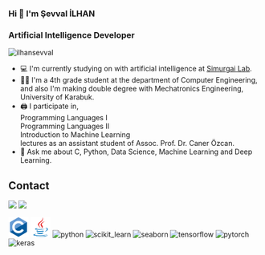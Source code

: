 ### Hi 👋 I'm Şevval İLHAN
### Artificial Intelligence Developer

<p align="left"> <img src="https://komarev.com/ghpvc/?username=ilhansevval" alt="ilhansevval" /> </p>

- 💻 I'm currently studying on with artificial intelligence at [Simurgai Lab](https://www.simurgai.com/).
- 👨‍💻 I'm a 4th grade student at the department of Computer Engineering, and also I'm making double degree with Mechatronics Engineering, University of Karabuk.
- 🖨️ I participate in,<br>
      Programming Languages I <br>
      Programming Languages II <br>
      Introduction to Machine Learning<br>
      lectures as an assistant student of Assoc. Prof. Dr. Caner Özcan.
- 💬 Ask me about C, Python, Data Science, Machine Learning and Deep Learning. 

##  Contact
[![](https://img.shields.io/badge/kaggle-%2312100E.svg?&style=for-the-badge&logo=kaggle&logoColor=white)](https://www.kaggle.com/ilhansevval)
[![](https://img.shields.io/badge/linkedin-%2312100E.svg?&style=for-the-badge&logo=linkedin&logoColor=white)](https://www.linkedin.com/in/ilhansevval/)


<p align="left">
   <img src="https://raw.githubusercontent.com/devicons/devicon/master/icons/c/c-original.svg" alt="c" width="40" height="40"/> </a>
   <img src="https://raw.githubusercontent.com/devicons/devicon/master/icons/java/java-original.svg" alt="java" width="40" height="40"/>
   <img src="https://icongr.am/devicon/python-original.svg?size=128&color=currentColor" alt="python" width="40" height="40"/>
   <img src="https://upload.wikimedia.org/wikipedia/commons/0/05/Scikit_learn_logo_small.svg" alt="scikit_learn" width="40" height="40"/> 
   <img src="https://seaborn.pydata.org/_images/logo-mark-lightbg.svg" alt="seaborn" width="40" height="40"/>
   <img src="https://www.vectorlogo.zone/logos/tensorflow/tensorflow-icon.svg" alt="tensorflow" width="40" height="40"/>
   <img src="https://www.vectorlogo.zone/logos/pytorch/pytorch-icon.svg" alt="pytorch" width="40" height="40"/>
   <img src="https://upload.wikimedia.org/wikipedia/commons/a/ae/Keras_logo.svg" alt="keras" width="40" height="40"/>
   
</p>
